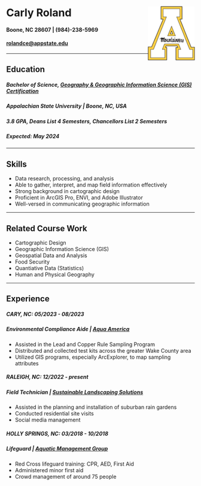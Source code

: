 # Carly Roland <img align="right" src="Images/LOGOASU.jpeg" width=125>
#### **Boone, NC 28607 | (984)-238-5969**
#### **rolandce@appstate.edu** 




_____________



## Education
##### Bachelor of Science, [Geography & Geographic Information Science (GIS) Certification](https://geo.appstate.edu/)
##### Appalachian State University | Boone, NC, USA
##### 3.8 GPA, Deans List 4 Semesters, Chancellors List 2 Semesters
##### Expected: May 2024




_____________




## Skills
- Data research, processing, and analysis
- Able to gather, interpret, and map field information effectively
- Strong background in cartographic design
- Proficient in ArcGIS Pro, ENVI, and Adobe Illustrator
- Well-versed in communicating geographic information




_____________



## Related Course Work
- Cartographic Design 
- Geographic Information Science (GIS)
- Geospatial Data and Analysis
- Food Security
- Quantiative Data (Statistics)
- Human and Physical Geography




_____________




## Experience
##### **CARY, NC: *05/2023 - 08/2023***
##### **Environmental Compliance Aide | [Aqua America](https://www.aquawater.com/)**
- Assisted in the Lead and Copper Rule Sampling Program
- Distributed and collected test kits across the greater Wake County area
- Utilized GIS programs, especially ArcExplorer, to map sampling attributes

##### **RALEIGH, NC: *12/2022 - present***
##### **Field Technician | [Sustainable Landscaping Solutions](https://www.facebook.com/SustainableLandscapingSolutionsNC/)**
- Assisted in the planning and installation of suburban rain gardens
- Conducted residential site visits
- Social media management

##### **HOLLY SPRINGS, NC: *03/2018 - 10/2018***
##### **Lifeguard | [Aquatic Management Group](https://www.aquaticmanagementgroup.com/)**
- Red Cross lifeguard training: CPR, AED, First Aid
- Administered minor first aid
- Crowd management of around 75 people